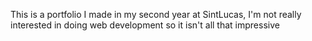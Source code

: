 This is a portfolio I made in my second year at SintLucas, I'm not really interested in doing web development so it isn't all that impressive
